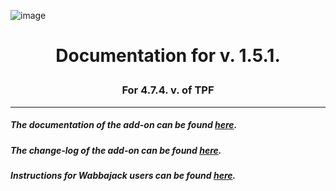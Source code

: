 ![image](https://i.imgur.com/rBiUoHz.png)
# <p align="center">Documentation for v. 1.5.1.</p>
### <p align="center">For 4.7.4. v. of TPF</p>

---

##### The documentation of the add-on can be found [here](https://github.com/DragonBlame/tpf-dragons-edition/blob/main/DOCUMENTATION.md).

##### The change-log of the add-on can be found [here](https://github.com/DragonBlame/tpf-dragons-edition/blob/main/CHANGELOG.md).

##### Instructions for Wabbajack users can be found [here](https://github.com/DragonBlame/tpf-dragons-edition/blob/main/WABBAJACK.md).
